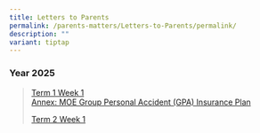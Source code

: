 ```yaml
---
title: Letters to Parents
permalink: /parents-matters/Letters-to-Parents/permalink/
description: ""
variant: tiptap
---
```

<h3><strong>Year 2025</strong></h3>
<blockquote>
<p><a href="/files/Parents Matter/2025/Letter_to_Parents_2025__Start_of_Year__2_Jan_25.pdf" rel="noopener nofollow" target="_blank">Term 1 Week 1</a>
<br><a href="/files/Parents Matter/2025/16__GPA_Product_Fact_Sheet__Year_2025_.pdf" rel="noopener nofollow" target="_blank">Annex: MOE Group Personal Accident (GPA) Insurance Plan</a>
</p>
<p><a href="/files/Parents Matter/2025/Letter_to_Parents__T2_W1__2025.pdf" rel="noopener nofollow" target="_blank">Term 2 Week 1</a>
</p>
<h3></h3>
</blockquote>
<p></p>